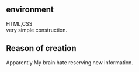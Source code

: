 ## environment  
HTML,CSS  
very simple construction.  

## Reason of creation  
Apparently My brain hate reserving new information.
